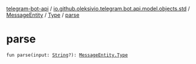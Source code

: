 [telegram-bot-api](../../../index.md) / [io.github.oleksivio.telegram.bot.api.model.objects.std](../../index.md) / [MessageEntity](../index.md) / [Type](index.md) / [parse](./parse.md)

# parse

`fun parse(input: `[`String`](https://kotlinlang.org/api/latest/jvm/stdlib/kotlin/-string/index.html)`?): `[`MessageEntity.Type`](index.md)
